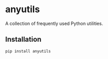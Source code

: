 # anyutils

A collection of frequently used Python utilities.

## Installation

```bash
pip install anyutils